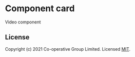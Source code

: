 # Component card
Video component 


## License
Copyright (c) 2021 Co-operative Group Limited.
Licensed [MIT](https://github.com/coopdigital/coop-frontend/blob/master/LICENSE).

